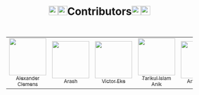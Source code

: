 <h1 align="center"><img src="https://raw.githubusercontent.com/Tarikul-Islam-Anik/Animated-Fluent-Emojis/master/Emojis/Activities/Party%20Popper.png" alt="Party Popper" width="25" height="25" /><img src="https://raw.githubusercontent.com/Tarikul-Islam-Anik/Animated-Fluent-Emojis/master/Emojis/Hand%20gestures/Clapping%20Hands.png" alt="Clapping Hands" width="25" height="25" />Contributors<img src="https://raw.githubusercontent.com/Tarikul-Islam-Anik/Animated-Fluent-Emojis/master/Emojis/Smilies/Partying%20Face.png" alt="Partying Face" width="25" height="25" /><img src="https://raw.githubusercontent.com/Tarikul-Islam-Anik/Animated-Fluent-Emojis/master/Emojis/Activities/1st%20Place%20Medal.png" alt="1st Place Medal" width="25" height="25" /></h1>

<br>

<table>
  <tr>
    <!-- Start of column-1 -->
    <td align="center">
      <a href="https://github.com/XanderRubio">
        <img src="https://avatars.githubusercontent.com/u/120526253?v=4" width="100px"> <br/>
        <sub>Alexander Clemens</sub>
      </a>
    </td>
    <!-- End of column-1 -->
    <!-- Start of column-2 -->
    <td align="center">
      <a href="https://github.com/Banana021s">
        <img src="https://avatars.githubusercontent.com/u/89915857?v=4" width="100px"> <br/>
        <sub>Arash</sub>
      </a>
    </td>
    <!-- End of column-2 -->
    <!-- Start of column-3 -->
    <td align="center">
      <a href="https://github.com/Evavic44">
        <img src="https://avatars.githubusercontent.com/u/62628408?v=4" width="100px"> <br/>
        <sub>Victor Eke</sub>
      </a>
    </td>
    <!-- End of column-3 -->
    <!-- Start of column-4 -->
    <td align="center">
      <a href="https://github.com/Tarikul-Islam-Anik">
        <img src="https://avatars.githubusercontent.com/u/29859619?v=4" width="100px"> <br/>
        <sub>Tarikul Islam Anik</sub>
      </a>
    </td>
    <!-- End of column-4 -->
    <!-- Start of column -->
    <td align="center">
      <a href="https://github.com/69966969">
        <img
          src="https://avatars.githubusercontent.com/u/131755129?v=4"
          width="100px"
        />
        <br />
        <sub>Artis Lotko</sub>
      </a>
    </td>
    <!-- End of column -->
    <!-- Start of column -->
    <td align="center">
      <a href="https://github.com/Agoews">
        <img
          src="https://avatars.githubusercontent.com/u/113994972?v=4"
          width="100px"
        />
        <br />
        <sub>George Halterman</sub>
      </a>
    </td>
    <!-- End of column -->
    <!-- Start of column -->
      <td align="center">
        <a href="https://github.com/KQuiggins">
          <img
            src="https://avatars.githubusercontent.com/u/76880191?v=4"
            width="100px"
          />
          <br />
          <sub>Kenneth Quiggins</sub>
        </a>
      </td>
      <!-- End of column -->
    <!-- Start of column -->
    <td align="center">
      <a href="https://github.com/addielb">
        <img
          src="https://avatars.githubusercontent.com/u/111605723?v=4"
          width="100px"
        />
        <br />
        <sub>Addie Lopshire-Bratt</sub>
      </a>
    </td>
    <!-- End of column -->
     <!-- Start of column -->
      <td align="center">
      <a href="https://github.com/Sahilll15">
        <img
          src="https://avatars.githubusercontent.com/u/109215419?v=4"
          width="100px"
        />
        <br />
        <sub>Sahil Chalke</sub>
      </a>
    </td>
      <!-- End of column -->
     <!-- Start of column -->
      <td align="center">
      <a href="https://github.com/lefty93">
        <img
          src="https://avatars.githubusercontent.com/u/67009773?v=4"
          width="100px"
        />
        <br />
        <sub>CS Yong</sub>
      </a>
    </td>
      <!-- End of column -->
    <!-- Start of column -->
    <td align="center">
      <a href="https://github.com/AlandisAyupov">
        <img
          src="https://avatars.githubusercontent.com/u/100100917?v=4"
          width="100px"
        />
        <br />
        <sub>Alandis Ayupov</sub>
      </a>
    </td>
    <!-- End of column -->
    <!-- Start of column -->
    <td align="center">
      <a href="https://github.com/Camarota-234">
        <img
          src="https://avatars.githubusercontent.com/u/133423115?s=400&v=4"
          width="100px"
        />
        <br />
        <sub>João Guilherme Camarota</sub>
      </a>
    </td>
    <!-- End of column -->

  </tr>
</table>
